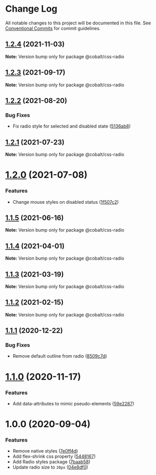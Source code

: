 # Change Log

All notable changes to this project will be documented in this file.
See [Conventional Commits](https://conventionalcommits.org) for commit guidelines.

## [1.2.4](https://github.com/Talkdesk/cobalt/compare/@cobalt/css-radio@1.2.3...@cobalt/css-radio@1.2.4) (2021-11-03)

**Note:** Version bump only for package @cobalt/css-radio





## [1.2.3](https://github.com/Talkdesk/cobalt/compare/@cobalt/css-radio@1.2.2...@cobalt/css-radio@1.2.3) (2021-09-17)

**Note:** Version bump only for package @cobalt/css-radio





## [1.2.2](https://github.com/Talkdesk/cobalt/compare/@cobalt/css-radio@1.2.1...@cobalt/css-radio@1.2.2) (2021-08-20)


### Bug Fixes

* Fix radio style for selected and disabled state ([5136ab8](https://github.com/Talkdesk/cobalt/commit/5136ab846d89f50fb4a1c01142291ff9c5d47229))





## [1.2.1](https://github.com/Talkdesk/cobalt/compare/@cobalt/css-radio@1.2.0...@cobalt/css-radio@1.2.1) (2021-07-23)

**Note:** Version bump only for package @cobalt/css-radio





# [1.2.0](https://github.com/Talkdesk/cobalt/compare/@cobalt/css-radio@1.1.5...@cobalt/css-radio@1.2.0) (2021-07-08)


### Features

* Change mouse styles on disabled status ([1f507c2](https://github.com/Talkdesk/cobalt/commit/1f507c21098211d83eb751f37aa26c70ec41d8a2))





## [1.1.5](https://github.com/Talkdesk/cobalt/compare/@cobalt/css-radio@1.1.4...@cobalt/css-radio@1.1.5) (2021-06-16)

**Note:** Version bump only for package @cobalt/css-radio





## [1.1.4](https://github.com/Talkdesk/cobalt/compare/@cobalt/css-radio@1.1.3...@cobalt/css-radio@1.1.4) (2021-04-01)

**Note:** Version bump only for package @cobalt/css-radio





## [1.1.3](https://github.com/Talkdesk/cobalt/compare/@cobalt/css-radio@1.1.2...@cobalt/css-radio@1.1.3) (2021-03-19)

**Note:** Version bump only for package @cobalt/css-radio





## [1.1.2](https://github.com/Talkdesk/cobalt/compare/@cobalt/css-radio@1.1.1...@cobalt/css-radio@1.1.2) (2021-02-15)

**Note:** Version bump only for package @cobalt/css-radio





## [1.1.1](https://github.com/Talkdesk/cobalt/compare/@cobalt/css-radio@1.1.0...@cobalt/css-radio@1.1.1) (2020-12-22)


### Bug Fixes

* Remove default outline from radio ([8509c7d](https://github.com/Talkdesk/cobalt/commit/8509c7dc13c63933b1d3fc97cae422e2f548e0e3))





# [1.1.0](https://github.com/Talkdesk/cobalt/compare/@cobalt/css-radio@1.0.0...@cobalt/css-radio@1.1.0) (2020-11-17)


### Features

* Add data-attributes to mimic pseudo-elements ([59e2287](https://github.com/Talkdesk/cobalt/commit/59e2287fd9bada11a504fc8d4a046169d95e720c))





# 1.0.0 (2020-09-04)


### Features

* Remove native styles ([7e0ff4d](https://github.com/Talkdesk/cobalt/commit/7e0ff4d16eae302cf2b8998bb509768a23b999d7))
* Add flex-shrink css property ([5448167](https://github.com/Talkdesk/cobalt/commit/544816786273813ee682a43dbe398af4f91dc3ed))
* Add Radio styles package ([7baab58](https://github.com/Talkdesk/cobalt/commit/7baab58f23efcc9ac6285b8e0bb9722b996d7e97))
* Update radio size to `20px` ([04e8df0](https://github.com/Talkdesk/cobalt/commit/04e8df0224a9f716233c1bba0680d60b6fa96a97))
